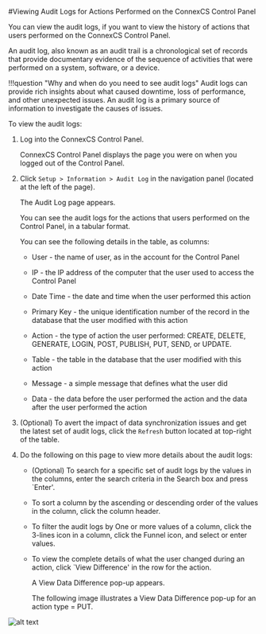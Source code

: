 #Viewing Audit Logs for Actions Performed on the ConnexCS Control Panel

You can view the audit logs, if you want to view the history of actions that users performed on the ConnexCS Control Panel. 

An audit log, also known as an audit trail is a chronological set of records that provide documentary evidence of the sequence of activities that were performed on a system, software, or a device.

!!!question "Why and when do you need to see audit logs" 
    Audit logs can provide rich insights about what caused downtime, loss of performance, and other unexpected issues. An audit log is a primary source of information to investigate the causes of issues.

To view the audit logs:

1.  Log into the ConnexCS Control Panel.
   
    ConnexCS Control Panel displays the page you were on when you logged out of the Control Panel.
   
2.  Click `Setup > Information > Audit Log` in the navigation panel (located at the left of the page).

    The Audit Log page appears.

    You can see the audit logs for the actions that users performed on the Control Panel, in a tabular format.
   
    You can see the following details in the table, as columns:
    
    * User - the name of user, as in the account for the Control Panel

    * IP - the IP address of the computer that the user used to access the Control Panel

    * Date Time - the date and time when the user performed this action

    * Primary Key - the unique identification number of the record in the database that the user modified with this action

    * Action - the type of action the user performed: CREATE, DELETE, GENERATE, LOGIN, POST, PUBLISH, PUT, SEND, or UPDATE.

    * Table - the table in the database that the user modified with this action

    * Message - a simple message that defines what the user did

    * Data - the data before the user performed the action and the data after the user performed the action

3.  (Optional) To avert the impact of data synchronization issues and get the latest set of audit logs, click the `Refresh` button located at top-right of the table.

4.  Do the following on this page to view more details about the audit logs:

    * (Optional) To search for a specific set of audit logs by the values in the columns, enter the search criteria in the Search box and press `Enter'.

    * To sort a column by the ascending or descending order of the values in the column, click the column header.

    * To filter the audit logs by One or more values of a column, click the 3-lines icon in a column, click the Funnel icon, and select or enter values.

    * To view the complete details of what the user changed during an action, click `View Difference' in the row for the action.
      
      A View Data Difference pop-up appears.
      
      The following image illustrates a View Data Difference pop-up for an action type = PUT.
  
   ![alt text][view-data-difference-audit-logs]
   
 [view-data-difference-audit-logs]: /reports/img/view-data-difference-audit-logs.png "view-data-difference-audit-logs"
